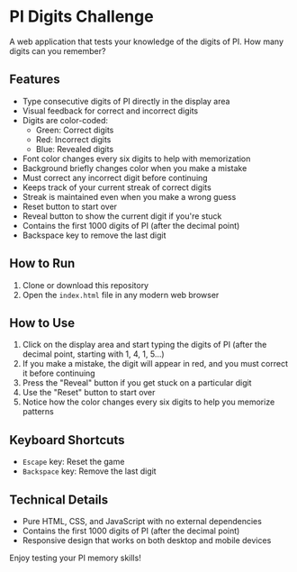 # PI Digits Challenge

A web application that tests your knowledge of the digits of PI. How many digits can you remember?

## Features

- Type consecutive digits of PI directly in the display area
- Visual feedback for correct and incorrect digits
- Digits are color-coded:
  - Green: Correct digits
  - Red: Incorrect digits
  - Blue: Revealed digits
- Font color changes every six digits to help with memorization
- Background briefly changes color when you make a mistake
- Must correct any incorrect digit before continuing
- Keeps track of your current streak of correct digits
- Streak is maintained even when you make a wrong guess
- Reset button to start over
- Reveal button to show the current digit if you're stuck
- Contains the first 1000 digits of PI (after the decimal point)
- Backspace key to remove the last digit

## How to Run

1. Clone or download this repository
2. Open the `index.html` file in any modern web browser

## How to Use

1. Click on the display area and start typing the digits of PI (after the decimal point, starting with 1, 4, 1, 5...)
2. If you make a mistake, the digit will appear in red, and you must correct it before continuing
3. Press the "Reveal" button if you get stuck on a particular digit
4. Use the "Reset" button to start over
5. Notice how the color changes every six digits to help you memorize patterns

## Keyboard Shortcuts

- `Escape` key: Reset the game
- `Backspace` key: Remove the last digit

## Technical Details

- Pure HTML, CSS, and JavaScript with no external dependencies
- Contains the first 1000 digits of PI (after the decimal point)
- Responsive design that works on both desktop and mobile devices

Enjoy testing your PI memory skills! 